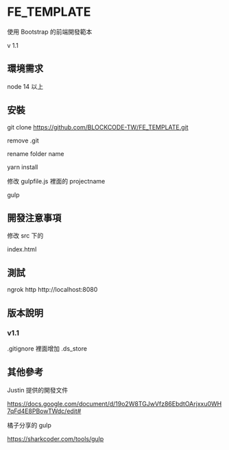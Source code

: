 # FE_TEMPLATE

使用 Bootstrap 的前端開發範本

v 1.1

## 環境需求

node 14 以上

## 安裝

git clone https://github.com/BLOCKCODE-TW/FE_TEMPLATE.git

remove .git

rename folder name

yarn install

修改 gulpfile.js 裡面的 projectname

gulp

## 開發注意事項

修改 src 下的

index.html

## 測試

ngrok http http://localhost:8080

## 版本說明

### v1.1

.gitignore 裡面增加 .ds_store

## 其他參考

Justin 提供的開發文件

https://docs.google.com/document/d/19o2W8TGJwVfz86EbdtOArjxxu0WH7qFd4E8PBowTWdc/edit#

橘子分享的 gulp 

https://sharkcoder.com/tools/gulp
